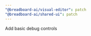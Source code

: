 ```yaml
---
"@breadboard-ai/visual-editor": patch
"@breadboard-ai/shared-ui": patch
---
```


Add basic debug controls

